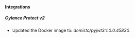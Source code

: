#### Integrations
##### Cylance Protect v2
- Updated the Docker image to: *demisto/pyjwt3:1.0.0.45830*.
